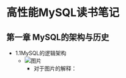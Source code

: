 # 高性能MySQL读书笔记
  ## 第一章 MySQL的架构与历史
   - 1.1MySQL的逻辑架构
     * ![图片](https://github.com/havenBoy/notes/raw/master/img/2.jpg)
       - 对于图片的解释：
